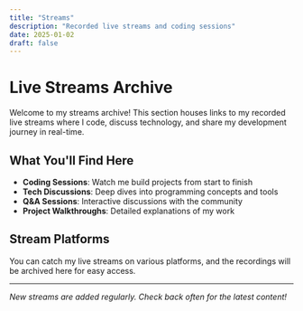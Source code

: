 ```yaml
---
title: "Streams"
description: "Recorded live streams and coding sessions"
date: 2025-01-02
draft: false
---
```


# Live Streams Archive

Welcome to my streams archive! This section houses links to my recorded live streams where I code, discuss technology, and share my development journey in real-time.

## What You'll Find Here

- **Coding Sessions**: Watch me build projects from start to finish
- **Tech Discussions**: Deep dives into programming concepts and tools
- **Q&A Sessions**: Interactive discussions with the community
- **Project Walkthroughs**: Detailed explanations of my work

## Stream Platforms

You can catch my live streams on various platforms, and the recordings will be archived here for easy access.

---

*New streams are added regularly. Check back often for the latest content!* 
